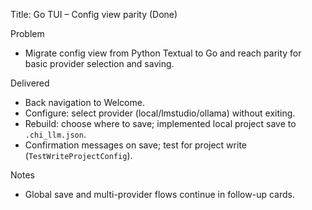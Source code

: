 Title: Go TUI – Config view parity (Done)

Problem
- Migrate config view from Python Textual to Go and reach parity for basic provider selection and saving.

Delivered
- Back navigation to Welcome.
- Configure: select provider (local/lmstudio/ollama) without exiting.
- Rebuild: choose where to save; implemented local project save to `.chi_llm.json`.
- Confirmation messages on save; test for project write (`TestWriteProjectConfig`).

Notes
- Global save and multi-provider flows continue in follow-up cards.

